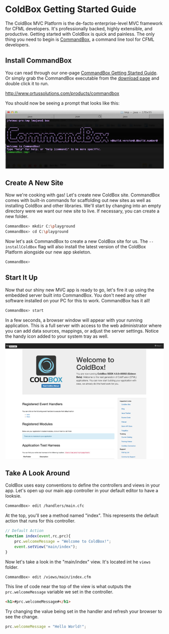 # ColdBox Getting Started Guide

The ColdBox MVC Platform is the de-facto enterprise-level MVC framework for CFML developers.  It's professionally backed, highly extensible, and productive.  Getting started with ColdBox is quick and painless.  The only thing you need to begin is [CommandBox](http://www.ortussolutions.com/products/commandbox), a command line tool for CFML developers.   

## Install CommandBox

You can read through our one-page [CommandBox Getting Started Guide](http://ortus.gitbooks.io/commandbox-documentation/content/getting_started_guide.html).   Or simply grab the CommandBox executable from the [download page](http://www.ortussolutions.com/products/commandbox#download) and double click it to run.  

http://www.ortussolutions.com/products/commandbox

You should now be seeing a prompt that looks like this:

![CommandBox Terminal](../images/commandbox-terminal.png)

## Create A New Site

Now we're cooking with gas!  Let's create new ColdBox site.  CommandBox comes with built-in commands for scaffolding out new sites as well as installing ColdBox and other libraries.  We'll start by changing into an empty directory were we want our new site to live.  If necessary, you can create a new folder.

```bash
CommandBox> mkdir C:\playground
CommandBox> cd C:\playground
```

Now let's ask CommandBox to create a new ColdBox site for us.  The `--installColdBox` flag will also install the latest version of the ColdBox Platform alongside our new app skeleton.

```bash
CommandBox>  
```

## Start It Up

Now that our shiny new MVC app is ready to go, let's fire it up using the embedded server built into CommandBox.  You don't need any other software installed on your PC for this to work.  CommandBox has it all!

```bash
CommandBox> start
```

In a few seconds, a browser window will appear with your running application. This is a full server with access to the web administrator where you can add data sources, mappings, or adjust the server settings. Notice the handy icon added to your system tray as well. 

![Default ColdBox App Template](../images/app_template.png)

## Take A Look Around

ColdBox uses easy conventions to define the controllers and views in your app.  Let's open up our main app controller in your default editor to have a looksie.

```bash
CommandBox> edit /handlers/main.cfc
```

At the top, you'll see a method named "index".  This represents the default action that runs for this controller.  

```javascript
// Default Action
function index(event,rc,prc){
	prc.welcomeMessage = "Welcome to ColdBox!";
	event.setView("main/index");
}
```

Now let's take a look in the "main/index" view.  It's located int he `views` folder.

```bash
CommandBox> edit /views/main/index.cfm
```

This line of code near the top of the view is what outputs the `prc.welcomeMessage` variable we set in the controller.

```html
<h1>#prc.welcomeMessage#</h1>
```

Try changing the value being set in the handler and refresh your browser to see the change. 

```javascript
prc.welcomeMessage = "Hello World!";

```

